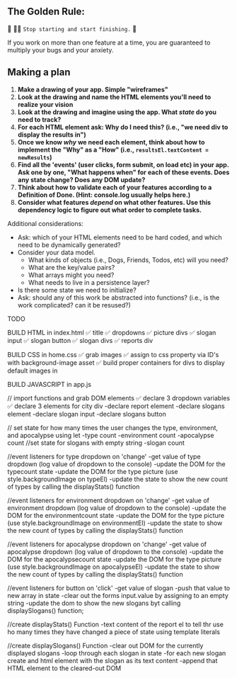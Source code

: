 ## The Golden Rule: 

🦸 🦸‍♂️ `Stop starting and start finishing.` 🏁

If you work on more than one feature at a time, you are guaranteed to multiply your bugs and your anxiety.

## Making a plan

1) **Make a drawing of your app. Simple "wireframes"** 
1) **Look at the drawing and name the HTML elements you'll need to realize your vision**
1) **Look at the drawing and imagine using the app. What _state_ do you need to track?** 
1) **For each HTML element ask: Why do I need this? (i.e., "we need div to display the results in")** 
1) **Once we know _why_ we need each element, think about how to implement the "Why" as a "How" (i.e., `resultsEl.textContent = newResults`)**
1) **Find all the 'events' (user clicks, form submit, on load etc) in your app. Ask one by one, "What happens when" for each of these events. Does any state change? Does any DOM update?**
1) **Think about how to validate each of your features according to a Definition of Done. (Hint: console.log usually helps here.)**
1) **Consider what features _depend_ on what other features. Use this dependency logic to figure out what order to complete tasks.**

Additional considerations:
- Ask: which of your HTML elements need to be hard coded, and which need to be dynamically generated?
- Consider your data model. 
  - What kinds of objects (i.e., Dogs, Friends, Todos, etc) will you need? 
  - What are the key/value pairs? 
  - What arrays might you need? 
  - What needs to live in a persistence layer?
- Is there some state we need to initialize?
- Ask: should any of this work be abstracted into functions? (i.e., is the work complicated? can it be resused?)

TODO

BUILD HTML in index.html
✅ title 
✅ dropdowns
✅ picture divs
✅ slogan input
✅ slogan button
✅ slogan divs
✅ reports div

BUILD CSS in home.css
✅ grab images
✅ assign to css property via ID's with background-image asset
✅ build proper containers for divs to display default images in 

BUILD JAVASCRIPT in app.js

// import functions and grab DOM elements
✅ declare 3 dropdown variables
✅ declare 3 elements for city div
-declare report element 
-declare slogans element
-declare slogan input 
-declare slogans button 

// set state for how many times the user changes the type, environment, and apocalypse using let 
-type count
-environment count
-apocalypse count
//set state for slogans with empty string
-slogan count

//event listeners for type dropdown on 'change'
-get value of type dropdown (log value of dropdown to the console)
-update the DOM for the typecount state
-update the DOM for the type picture (use style.backgroundImage on typeEl)
-update the state to show the new count of types by calling the displayStats() function 

//event listeners for environment dropdown on 'change'
-get value of environment dropdown (log value of dropdown to the console)
-update the DOM for the environmentcount state
-update the DOM for the type picture (use style.backgroundImage on environmentEl)
-update the state to show the new count of types by calling the displayStats() function 

//event listeners for apocalypse dropdown on 'change'
-get value of apocalypse dropdown (log value of dropdown to the console)
-update the DOM for the apocalypsecount state
-update the DOM for the type picture (use style.backgroundImage on apocalypseEl)
-update the state to show the new count of types by calling the displayStats() function 

//event listeners for button on 'click'
-get value of slogan
-push that value to new array in state
-clear out the forms input.value by assigning to an empty string
-update the dom to show the new slogans byt calling displaySlogans() function;

//create displayStats() Function
-text content of the report el to tell thr use ho many times they have changed a piece of state using template literals 

//create displaySlogans() Function
-clear out DOM for the currently displayed slogans 
-loop through each slogan in state 
-for each new slogan create and html element with the slogan as its text content
-append that HTML element to the cleared-out DOM